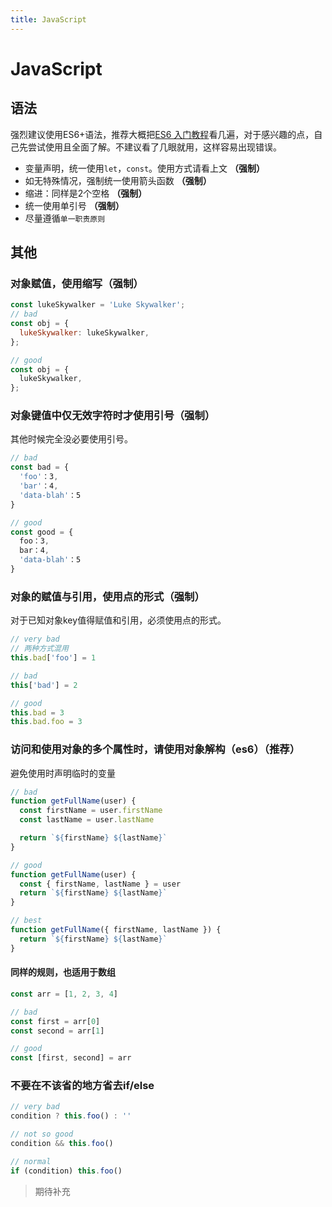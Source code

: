 ```yaml
---
title: JavaScript
---
```


# JavaScript

## 语法
强烈建议使用ES6+语法，推荐大概把[ES6 入门教程](https://es6.ruanyifeng.com/#README)看几遍，对于感兴趣的点，自己先尝试使用且全面了解。不建议看了几眼就用，这样容易出现错误。<br>

* 变量声明，统一使用`let`，`const`。使用方式请看上文 **（强制）**
* 如无特殊情况，强制统一使用箭头函数 **（强制）**
* 缩进：同样是2个空格 **（强制）**
* 统一使用单引号 **（强制）**
* 尽量遵循`单一职责原则`


## 其他

### 对象赋值，使用缩写（强制）
```Javascript
const lukeSkywalker = 'Luke Skywalker';
// bad
const obj = {
  lukeSkywalker: lukeSkywalker,
};

// good
const obj = {
  lukeSkywalker,
};
```

### 对象键值中仅无效字符时才使用引号（强制）
其他时候完全没必要使用引号。

```Javascript
// bad 
const bad = { 
  'foo'：3,
  'bar'：4,
  'data-blah'：5
}

// good 
const good = { 
  foo：3,
  bar：4,
  'data-blah'：5
}
```

### 对象的赋值与引用，使用点的形式（强制）
对于已知对象key值得赋值和引用，必须使用点的形式。

```Javascript
// very bad
// 两种方式混用
this.bad['foo'] = 1

// bad
this['bad'] = 2

// good
this.bad = 3
this.bad.foo = 3
```

### 访问和使用对象的多个属性时，请使用对象解构（es6）（推荐）
避免使用时声明临时的变量

```Javascript
// bad
function getFullName(user) {
  const firstName = user.firstName
  const lastName = user.lastName

  return `${firstName} ${lastName}`
}

// good
function getFullName(user) {
  const { firstName, lastName } = user
  return `${firstName} ${lastName}`
}

// best
function getFullName({ firstName, lastName }) {
  return `${firstName} ${lastName}`
}
```

#### 同样的规则，也适用于数组

```Javascript
const arr = [1, 2, 3, 4]

// bad
const first = arr[0]
const second = arr[1]

// good
const [first, second] = arr
```


### 不要在不该省的地方省去if/else

```js
// very bad
condition ? this.foo() : ''

// not so good 
condition && this.foo()

// normal
if (condition) this.foo()

```

> 期待补充
